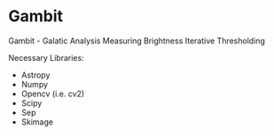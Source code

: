 # Gambit

Gambit - Galatic Analysis Measuring Brightness Iterative Thresholding

Necessary Libraries:
* Astropy
* Numpy
* Opencv (i.e. cv2)
* Scipy
* Sep
* Skimage
